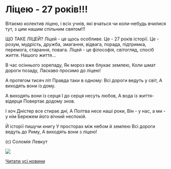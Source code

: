 # Ліцею - 27 років!!!

Вітаємо колектив ліцею, і всіх учнів, які вчаться чи коли-небудь вчилися тут, з цим нашим спільним святом!!!

ЩО ТАКЕ ЛІЦЕЙ?
Ліцей - це щось особливе.
Це - 27 років історії.
Це - розум, мудрість, дружба, змагання, відвага, порада, підтримка, перемога, старання, повага.
Ліцей - це філософія, світогляд, спосіб життя. Нашого життя...

В час осіннього зорепаду,
Як мороз вже блукає землею,
Коли шмат дороги позаду,
Ласкаво просимо до ліцею!

А протягом тисяч літ
Правда таки в одному:
Всі дороги ведуть у світ,
А виходять вони із дому.

А виходять вони із серця
І до серця несуть любов,
А вода із життя-відерця
Повертає додому знов.

І хоч Дністер все стирає дні,
А Полтва несе наші роки,
Він - у нас, а ми - у нім
Бережем його вічний неспокій.

Й історії пишучи книгу
У просторах між небом й землею
Всі дороги ведуть до Риму,
А виходять вони з ліцею!

(с) Соломія Левкут


![](/images/blog/ліцею-27-років/ліцей27.jpg)


[Читати усі новини](/news)

